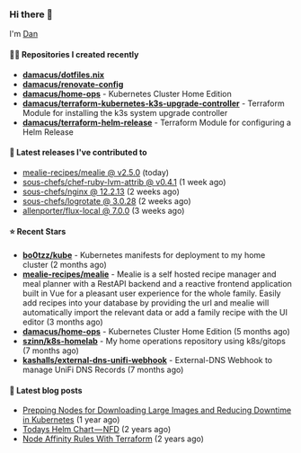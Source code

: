 

### Hi there 👋

I'm [Dan](https://medium.com/@dan.m.webb)

#### 👨‍💻 Repositories I created recently
- **[damacus/dotfiles.nix](https://github.com/damacus/dotfiles.nix)**
- **[damacus/renovate-config](https://github.com/damacus/renovate-config)**
- **[damacus/home-ops](https://github.com/damacus/home-ops)** - Kubernetes Cluster Home Edition
- **[damacus/terraform-kubernetes-k3s-upgrade-controller](https://github.com/damacus/terraform-kubernetes-k3s-upgrade-controller)** - Terraform Module for installing the k3s system upgrade controller
- **[damacus/terraform-helm-release](https://github.com/damacus/terraform-helm-release)** - Terraform Module for configuring a Helm Release

#### 🚀 Latest releases I've contributed to


- [mealie-recipes/mealie @ v2.5.0](https://github.com/mealie-recipes/mealie/releases/tag/v2.5.0) (today)
- [sous-chefs/chef-ruby-lvm-attrib @ v0.4.1](https://github.com/sous-chefs/chef-ruby-lvm-attrib/releases/tag/v0.4.1) (1 week ago)
- [sous-chefs/nginx @ 12.2.13](https://github.com/sous-chefs/nginx/releases/tag/12.2.13) (2 weeks ago)
- [sous-chefs/logrotate @ 3.0.28](https://github.com/sous-chefs/logrotate/releases/tag/3.0.28) (2 weeks ago)
- [allenporter/flux-local @ 7.0.0](https://github.com/allenporter/flux-local/releases/tag/7.0.0) (3 weeks ago)

#### ⭐ Recent Stars


- **[bo0tzz/kube](https://github.com/bo0tzz/kube)** - Kubernetes manifests for deployment to my home cluster (2 months ago)
- **[mealie-recipes/mealie](https://github.com/mealie-recipes/mealie)** - Mealie is a self hosted recipe manager and meal planner with a RestAPI backend and a reactive frontend application built in Vue for a pleasant user experience for the whole family. Easily add recipes into your database by providing the url and mealie will automatically import the relevant data or add a family recipe with the UI editor (3 months ago)
- **[damacus/home-ops](https://github.com/damacus/home-ops)** - Kubernetes Cluster Home Edition (5 months ago)
- **[szinn/k8s-homelab](https://github.com/szinn/k8s-homelab)** - My home operations repository using k8s/gitops (7 months ago)
- **[kashalls/external-dns-unifi-webhook](https://github.com/kashalls/external-dns-unifi-webhook)** - External-DNS Webhook to manage UniFi DNS Records (7 months ago)

#### 📄 Latest blog posts
- [Prepping Nodes for Downloading Large Images and Reducing Downtime in Kubernetes](https://medium.com/@dan.m.webb/prepping-nodes-for-downloading-large-images-and-reducing-downtime-in-kubernetes-551ead53f0?source=rss-bbba9c670f6e------2) (1 year ago)
- [Todays Helm Chart — NFD](https://medium.com/@dan.m.webb/todays-helm-chart-nfd-efe64f156edd?source=rss-bbba9c670f6e------2) (2 years ago)
- [Node Affinity Rules With Terraform](https://awstip.com/node-affinity-rules-with-terraform-a0766e0bb1da?source=rss-bbba9c670f6e------2) (2 years ago)
